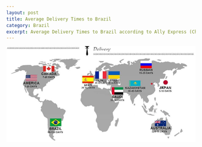 ```yaml
---
layout: post
title: Average Delivery Times to Brazil
category: Brazil
excerpt: Average Delivery Times to Brazil according to Ally Express (Chinese distributor)
---
```

<img src="/images/Brazil/AverageDeliveryTimeAllieExpress.jpg" />
